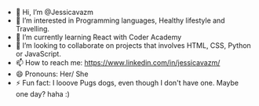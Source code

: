 - 👋 Hi, I’m @Jessicavazm
- 👀 I’m interested in Programming languages, Healthy lifestyle and Travelling.
- 🌱 I’m currently learning React with Coder Academy
- 💞️ I’m looking to collaborate on projects that involves HTML, CSS, Python or JavaScript.
- 📫 How to reach me: https://www.linkedin.com/in/jessicavazm/
- 😄 Pronouns: Her/ She
- ⚡ Fun fact: I looove Pugs dogs, even though I don't have one. Maybe one day? haha :) 

<!---
Jessicavazm/Jessicavazm is a ✨ special ✨ repository because its `README.md` (this file) appears on your GitHub profile.
You can click the Preview link to take a look at your changes.
--->
